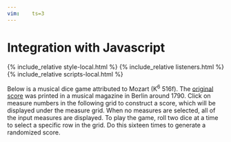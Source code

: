 ```yaml
---
vim:	ts=3
---
```


# Integration with Javascript #

{% include_relative style-local.html %}
{% include_relative listeners.html %}
{% include_relative scripts-local.html %}

Below is a musical dice game attributed to Mozart (K<sup>6</sup> 516f).  The <a
href="https://kern.humdrum.org/cgi-bin/ksdata?file=k516f.krn&l=users/craig/dice/mozart&format=pdf"
target="_new">original score</a> was printed in a musical magazine
in Berlin around 1790.  Click on measure numbers in the following
grid to construct a score, which will be displayed under the measure
grid.  When no measures are selected, all of the input measures are
displayed.  To play the game, roll two dice at a time to select a specific row
in the grid.  Do this sixteen times to generate a randomized score.

<div id="measure-grid"></div>

<script>
	var HnpOptions = {
		uri: "humdrum://dice/mozart/k516f.krn",
		source: "dice",
		postFunctionHumdrum: displayHumdrumData
	}

	displayHumdrum(HnpOptions);
</script>

<script type="text/x-humdrum" id="dice"> /script>


<div style="display:none" id="humdrum-link"></div>
<pre style="display:none; tab-size:12; -moz-tab-size:12;" id="humdrum-score"></pre>


<div style="display:none" id="title-notation-source">
!!!title: A realization of <i>Musikalisches Würfelspiel</i> (Mozart?, K<sup>6</sup>. 516f)
{% include banner-scores/mozart-516f.krn %}
</div>

